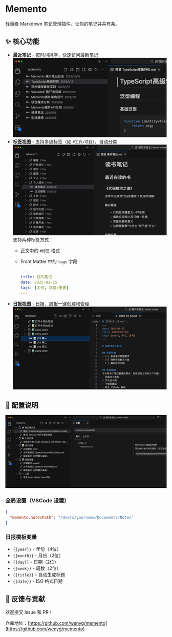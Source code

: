 # Memento

轻量级 Markdown 笔记管理插件，让你的笔记井井有条。

## ✨ 核心功能

- **最近笔记** - 按时间排序，快速访问最新笔记
![多视图](screenshots/main.png)
- **标签视图** - 支持多级标签（如 `#工作/项目`），自动分类
![标签视图](screenshots/tags.png)
  支持两种标签方式：
    - 正文中的 `#标签` 格式
    - Front Matter 中的 `tags` 字段

      ```yaml
      ---
      title: 我的笔记
      date: 2025-01-15
      tags: [工作, 项目/重要]
      ---
      ```
- **日报视图** - 日报、周报一键创建和管理
![日报视图](screenshots/report.png)

## 📝 配置说明

![设置视图](screenshots/settings.png)

### 全局设置（VSCode 设置）
```json
{
  "memento.notesPath": "/Users/yourname/Documents/Notes"
}
```

### 日报模板变量
- `{{year}}` - 年份（4位）
- `{{month}}` - 月份（2位）
- `{{day}}` - 日期（2位）
- `{{week}}` - 周数（2位）
- `{{title}}` - 自动生成标题
- `{{date}}` - ISO 格式日期

## 🤝 反馈与贡献

欢迎提交 Issue 和 PR！

仓库地址：[https://github.com/wenyg/memento](https://github.com/wenyg/memento)